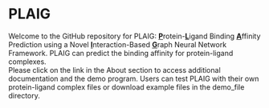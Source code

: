# PLAIG
Welcome to the GitHub repository for PLAIG: <u>**P**</u>rotein-<u>**L**</u>igand Binding <u>**A**</u>ffinity Prediction using a Novel <u>**I**</u>nteraction-Based <u>**G**</u>raph Neural Network Framework. PLAIG can predict the binding affinity for protein-ligand complexes.  
Please click on the link in the About section to access additional documentation and the demo program. Users can test PLAIG with their own protein-ligand complex files or download example files in the demo_file directory.
